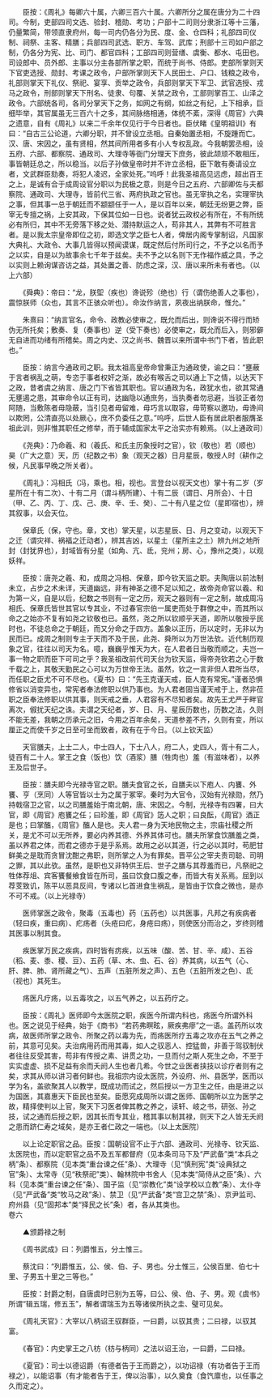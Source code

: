 <!-- { "loadSidebar": true } -->
　　臣按：《周礼》每卿六十属，六卿三百六十属。六卿所分之属在唐分为二十四司。今制，吏部四司文选、验封、稽勋、考功；户部十二司则分隶浙江等十三藩，仍量繁简，带领直隶府州，每一司内仍各分为民、度、金、仓四科；礼部四司仪制、祠祭、主客、精膳；兵部四司武选、职方、车驾、武库；刑部十三司如户部之制，仍各分为宪、比、司门、都官四科；工部四司则营缮、虞衡、都水、屯田也。司设郎中、员外郎、主事以分主各部所掌之职，而统于尚书、侍郎。吏部所掌则天下官吏选授、勋封、考课之政令，户部所掌则天下人民田土、户口、钱粮之政令，礼部则掌天下礼仪、祭祀、宴享、贡举之政令，兵部则掌天下军卫、武官选授、戎马之政令，刑部则掌天下刑名、徒隶、句覆、关禁之政令，工部则掌百工、山泽之政令。六部统各司，各司分掌天下之务，如网之有纲，如丝之有纪，上下相承，巨细毕举，其官属虽无三百六十之多，其间脉络相通，体统不紊，深得《周官》六典之遗意，自有《周礼》以来二千余年仅见行于今日者也。臣伏睹《皇明祖训》有曰：“自古三公论道，六卿分职，并不曾设立丞相。自秦始置丞相，不旋踵而亡。汉、唐、宋因之，虽有贤相，然其间所用者多有小人专权乱政。今我朝罢丞相，设五府、六部、都察院、通政司、大理寺等衙门分理天下庶务，彼此颉颃不敢相压，事皆朝廷总之，所以稳当。以后子孙做皇帝时并不许立丞相，臣下敢有奏请设立者，文武群臣劾奏，将犯人凌迟，全家处死。”呜呼！此我圣祖高见远虑，超出百王之上，是诚有合于成周设官分职以为民极之意，则是今日之五府、六部卿佐与夫都察院、通政司、大理寺，皆前代三省、两府执政之官也。虽无宰执之名，实理宰执之事，但其事一总于朝廷而不颛颛任于一人，是以百年以来，朝廷无纷更之弊，臣宰无专擅之祸，上安其政，下保其位如一日也。说者犹云政权必有所在，不有所统必有所归，其中不无旁落下移之处、潜持默运之人，苟非其人，其弊有不可胜言者。是以我太宗皇帝即位之初，即选文学之臣七人者，俾居内阁专掌制诏，凡国家大典礼、大政令、大事几皆得以预闻谟谋，既定然后付所司行之，不予之以名而予之以实，自是以为故事余七千年于兹矣。夫不予之以名则下无作福作威之具，予之以实则上赖询谋咨访之益，其处置之善、防虑之深，汉、唐以来所未有者也。（以上六部）

　　《舜典》：帝曰：“龙，朕堲（疾也）谗说殄（绝也）行（谓伤绝善人之事也），震惊朕师（众也，其言不正骇众听也）。命汝作纳言，夙夜出纳朕命，惟允。”

　　朱熹曰：“纳言官名，命令、政教必使审之，既允而后出，则谗说不得行而矫伪无所托矣；敷奏、复（奏事也）逆（受下奏也）必使审之，既允而后入，则邪僻无自进而功绪有所稽矣。周之内史、汉之尚书、魏晋以来所谓中书门下者，皆此职也。”

　　臣按：纳言今通政司之职。我太祖高皇帝命曾秉正为通政使，谕之曰：“壅蔽于言者祸乱之萌，专恣于事者权奸之渐，故必有喉舌之司以通上下之情，以达天下之政，昔者虞之纳言、唐之门下省皆其职也。官以通政为名，政犹水也，欲其常通无壅遏之患，其审命令以正有司，达幽隐以通庶务，当执奏者勿忌避，当驳正者勿阿随，当敷陈者毋隐蔽，当引见者毋留难，毋巧言以取容，毋苛察以邀功，毋谗间以欺罔，公清直亮以处厥心，庶不负委任之意。”呜呼，后世人臣有居此职者服膺圣祖此训，则非惟其职任之修举，而于辅成国家太平之治实亦有赖焉。（以上通政司）

　　《尧典》：乃命羲、和（羲氏、和氏主历象授时之官），钦（敬也）若（顺也）昊（广大之意）天，历（纪数之书）象（观天之器）日月星辰，敬授人时（耕作之候，凡民事早晚之所关者）。

　　《周礼》：冯相氏（冯，乘也。相，视也。言登台以视天文也）掌十有二岁（岁星所在十有二次）、十有二月（谓斗柄所建）、十有二辰（谓日、月所会）、十日（甲、乙、丙、丁、戊、己、庚、辛、壬、癸）、二十有八星之位（星即宿也），辨其叙事，以会天位。

　　保章氏（保，守也。章，文也）掌天星，以志星辰、日、月之变动，以观天下之迁（谓灾祥、祸福之迁动者），辨其吉凶，以星土（星所主之土）辨九州之地所封（封犹界也），封域皆有分星（如角、亢、氐，兖州；房、心，豫州之类），以观妖祥。

　　臣按：唐尧之羲、和，成周之冯相、保章，即今钦天监之职。夫陶唐以前法制未立，占步之术未详，天道幽远，非有神圣之德不足以知之，故帝尧命官以羲、和为第一义，自是以后，纪数之书则有一定之历，观天之器则有一定之制，故成周冯相氏、保章氏皆世其官以专其业，不过春官宗伯一属吏而处于群僚之中，而其所以命之之始亦不复有如尧之钦敬也已。虽然，尧之所以钦顺乎天道，即所以敬授乎民时也，不徒总命之于朝廷，而又分命之于四方。盖象以正历，历以定时，无非以为民而已。成周之制则专主于天而不及于民，此尧、舜所以为万世法欤。近代制历观象之官，往往以司天为名。噫，巍巍乎惟天为大，在人君者日当敬而顺之，夫岂一事一物之职而臣下可司之乎？我圣祖改前代司天台为钦天监，得帝尧钦若之心于数千载之上，其敬天勤民之心可以为万世帝王法。虽然，钦之一言非但人君所当尽，而任职之臣尤不可不尽也。《夏书》曰：“先王克谨天戒，臣人克有常宪。”谨者恐惧修省以消变异也，常宪者奉法修职以供乃事也。为人君者固当谨天戒于上，然非莅职之臣奉法修职以供其事，则天戒之垂，人君容有不尽知者矣。故先王尤严于畔官离次，俶扰天纪之诛。夫谓之天纪者，岁、日、月、星辰历数也，历数之法，久则不能无差，我朝之历承元之旧，今用之百年余矣，天道参差不齐，久则有变，所以厘正之而使千岁之日至可坐而致者，政有在于今日。（以上钦天监）

　　天官膳夫，上士二人，中士四人，下士八人，府二人，史四人，胥十有二人，徒百有二十人。掌王之食（饭也）饮（酒浆）膳（牲肉也）羞（有滋味者），以养王及后世子。

　　臣按：膳夫即今光禄寺官之职。膳夫食官之长，自膳夫以下庖人、内饔、外饔、亨（烹同）人等官皆以士为之属于冢宰。秦时为大官令，汉始有光禄勋，然乃持戟宿卫之官，以之司膳羞始于南北朝，唐、宋因之。今制，光禄寺有四署，曰大官，即《周官》庖饔之任；曰珍羞，即《周官》笾人之职；曰良酝，《周官》酒正是也；曰掌醢，《周官》醢人是也。夫人君一身为天地民物之主，宗庙社稷之所关，是尤不可以无所养，要必内养其德、外养其体可也。膳夫所掌食饮膳羞之类，虽以养君之体，而君之德亦于是乎系焉。故用之必以其道，行之必以其时，苟肥甘鲜美之是耽而贪冒沈酣之弗职，则所掌之人为有罪矣。晋平公之宰夫责司聪、司明之罪，其以此欤。虽然，是职也又非特供王后、世子之膳与其荐羞而已，凡祭祀之牲体荐俎、宾客饔餐飨食皆在所司，虽曰饮食口腹之奉，而皆大有关系焉。屈到以荐芰致讥，陈平以恶具反间，专诸以匕首进食生祸乱，是皆由于饮食之微也，是亦不可不戒。（以上光禄寺）

　　医师掌医之政令，聚毒（五毒也）药（五药也）以共医事，凡邦之有疾病者（轻曰疾，重曰病）、疕疡者（头疮曰疕，身疮曰疡），则使医分而治之，岁终则稽其医事以制其食。

　　疾医掌万民之疾病，四时皆有疠疾，以五味（酸、苦、甘、辛、咸）、五谷（稻、麦、黍、稷、豆）、五药（草、木、虫、石、谷）养其病，以五气（心、肝、脾、肺、肾所藏之气）、五声（五脏所发之声）、五色（五脏所发之色）、氐（视也）其死生。

　　疡医凡疗疡，以五毒攻之，以五气养之，以五药疗之。

　　臣按：《周礼》医师即今太医院之职，疾医今所谓内科也，疡医今所谓外科也。医之说见于经典，始于《商书》“若药弗瞑眩，厥疾弗瘳”之一语。盖药所以攻病，故医师所掌之政令、所聚之药以毒为先，而疡医所疗五毒之攻亦在五气之养之前，其意可见矣。夫治病用药而用其毒，如人之驭恶人、控猛兽，非善于驾驭制伏者往往反受其害，苟非有传授之素、讲贯之功，一旦而付之斯人死生之命，不至于实实虚虚、损不足益有余而夭阏人生也者几希。今世之业医者挟技以诊疗者则有之矣，求其从师以讲习者何鲜也。我祖宗内设太医院，外设府、州、县医学，医而以学为名，盖欲聚其人以教学，既成功而试之，然后授以一方卫生之任，由是进之以为国医，其嘉惠天下臣民也至矣。臣愿究成周所以谓之医师、国朝所以立为医学之故，精择使判以上官，聚天下习医者俾其教之养之，读轩、岐之书，研张、孙之技，试之通而后授之职，因其长而专其业，稽其事以制其禄，则天下之人皆无夭阏之患而跻仁寿之域矣，是亦王者仁政之一端也。（以上太医院）

　　以上论定职官之品。臣按：国朝设官不止于六部、通政司、光禄寺、钦天监、太医院也，而以定职官之品不及五军都督府（见本条司马下及“严武备”类“本兵之柄”条）、都察院（见本类“重台谏之任”条）、大理寺（见“慎刑宪”类“设典狱之官”条）、太常寺（见“秩祭祀”类）、翰林院中书舍人（见本类“简侍从之臣”条）、六科（见本类“重台谏之任”条）、国子监（见“崇教化”类“设学校以立教”条）、太仆寺（见“严武备”类“牧马之政”条）、禁卫（见“严武备”类“宫卫之禁”条）、京尹监司、府州县（见“固邦本”类“择民之长”条）者，各从其类也。  
卷六

　　▲颁爵禄之制

　　《周书武成》曰：列爵惟五，分土惟三。

　　蔡沈曰：“列爵惟五，公、侯、伯、子、男也。分土惟三，公侯百里、伯七十里、子男五十里之三等也。”

　　臣按：封爵之制，自唐虞时已别为五等，曰公、侯、伯、子、男。观《虞书》所谓“辑五瑞，修五玉”，解者谓瑞玉为五等诸侯所执之圭、璧可见矣。

　　《周礼天官》：大宰以八柄诏王驭群臣，一曰爵，以驭其贵；二曰禄，以驭其富。

　　《春官》：内史掌王之八枋（枋与柄同）之法以诏王治，一曰爵，二曰禄。

　　《夏官》：司士以德诏爵（有德者告于王而爵之），以功诏禄（有功者告于王而禄之），以能诏事（有才能者告于王，俾以治事），以久奠食（食饩廪也，以任事之久而定之）。

